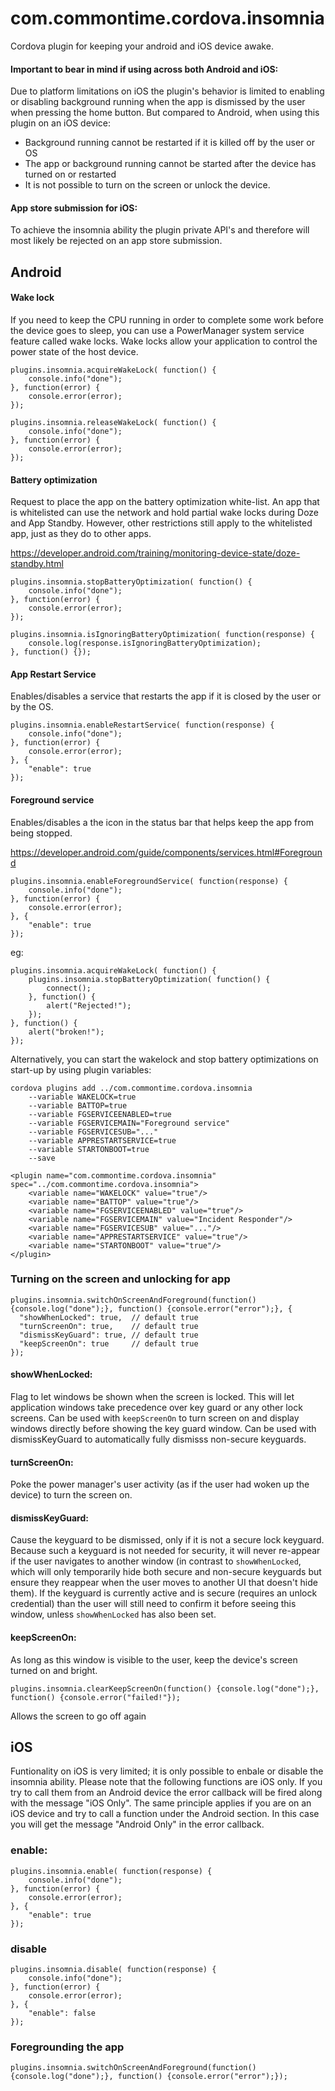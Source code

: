 # com.commontime.cordova.insomnia

Cordova plugin for keeping your android and iOS device awake.

#### Important to bear in mind if using across both Android and iOS:

Due to platform limitations on iOS the plugin's behavior is limited to enabling or disabling background running when the app is dismissed by the user when pressing the home button. But compared to Android, when using this plugin on an iOS device:

* Background running cannot be restarted if it is killed off by the user or OS
* The app or background running cannot be started after the device has turned on or restarted
* It is not possible to turn on the screen or unlock the device.

#### App store submission for iOS:

To achieve the insomnia ability the plugin private API's and therefore will most likely be rejected on an app store submission.

## Android

#### Wake lock

If you need to keep the CPU running in order to complete some work before the device goes to sleep, you can use a PowerManager system service feature called wake locks. Wake locks allow your application to control the power state of the host device.

```
plugins.insomnia.acquireWakeLock( function() {
    console.info("done");
}, function(error) {
    console.error(error);
});
```

```
plugins.insomnia.releaseWakeLock( function() {
    console.info("done");
}, function(error) {
    console.error(error);
});
```

#### Battery optimization

Request to place the app on the battery optimization white-list.  An app that is whitelisted can use the network and hold partial wake locks during Doze and App Standby. However, other restrictions still apply to the whitelisted app, just as they do to other apps.

https://developer.android.com/training/monitoring-device-state/doze-standby.html

```
plugins.insomnia.stopBatteryOptimization( function() {
    console.info("done");
}, function(error) {
    console.error(error);
});
```

```
plugins.insomnia.isIgnoringBatteryOptimization( function(response) {   
    console.log(response.isIgnoringBatteryOptimization);
}, function() {});

```

#### App Restart Service

Enables/disables a service that restarts the app if it is closed by the user or by the OS.

```
plugins.insomnia.enableRestartService( function(response) {   
    console.info("done");
}, function(error) {
    console.error(error);
}, {
    "enable": true
});

```

#### Foreground service

Enables/disables a the icon in the status bar that helps keep the app from being stopped.

https://developer.android.com/guide/components/services.html#Foreground

```
plugins.insomnia.enableForegroundService( function(response) {   
    console.info("done");
}, function(error) {
    console.error(error);
}, {
    "enable": true
});

```


eg:

```
plugins.insomnia.acquireWakeLock( function() {
    plugins.insomnia.stopBatteryOptimization( function() {
        connect();
    }, function() {
        alert("Rejected!");
    });       
}, function() {
    alert("broken!");
});

```

Alternatively, you can start the wakelock and stop battery optimizations on start-up by using plugin variables:


```
cordova plugins add ../com.commontime.cordova.insomnia 
    --variable WAKELOCK=true
    --variable BATTOP=true
    --variable FGSERVICEENABLED=true
    --variable FGSERVICEMAIN="Foreground service"
    --variable FGSERVICESUB="..."
    --variable APPRESTARTSERVICE=true
    --variable STARTONBOOT=true
    --save
```

```
<plugin name="com.commontime.cordova.insomnia" spec="../com.commontime.cordova.insomnia">
    <variable name="WAKELOCK" value="true"/>
    <variable name="BATTOP" value="true"/>
    <variable name="FGSERVICEENABLED" value="true"/>
    <variable name="FGSERVICEMAIN" value="Incident Responder"/>
    <variable name="FGSERVICESUB" value="..."/>
    <variable name="APPRESTARTSERVICE" value="true"/>
    <variable name="STARTONBOOT" value="true"/>
</plugin>
```

### Turning on the screen and unlocking for app

```
plugins.insomnia.switchOnScreenAndForeground(function() {console.log("done");}, function() {console.error("error");}, {
  "showWhenLocked": true,  // default true
  "turnScreenOn": true,    // default true
  "dismissKeyGuard": true, // default true
  "keepScreenOn": true     // default true
});
```

#### showWhenLocked:

Flag to let windows be shown when the screen is locked. This will let application windows take precedence over key guard or any other lock screens. Can be used with ```keepScreenOn``` to turn screen on and display windows directly before showing the key guard window. Can be used with dismissKeyGuard to automatically fully dismisss non-secure keyguards.

#### turnScreenOn:

Poke the power manager's user activity (as if the user had woken up the device) to turn the screen on.

#### dismissKeyGuard:

Cause the keyguard to be dismissed, only if it is not a secure lock keyguard. Because such a keyguard is not needed for security, it will never re-appear if the user navigates to another window (in contrast to ```showWhenLocked```, which will only temporarily hide both secure and non-secure keyguards but ensure they reappear when the user moves to another UI that doesn't hide them). If the keyguard is currently active and is secure (requires an unlock credential) than the user will still need to confirm it before seeing this window, unless ```showWhenLocked``` has also been set.

#### keepScreenOn:

As long as this window is visible to the user, keep the device's screen turned on and bright.

```
plugins.insomnia.clearKeepScreenOn(function() {console.log("done");}, function() {console.error("failed!"});
```

Allows the screen to go off again

## iOS

Funtionality on iOS is very limited; it is only possible to enbale or disable the insomnia ability. Please note that the following functions are iOS only. If you try to call them from an Android device the error callback will be fired along with the message "iOS Only". The same principle applies if you are on an iOS device and try to call a function under the Android section. In this case you will get the message "Android Only" in the error callback.

### enable:

```
plugins.insomnia.enable( function(response) {   
    console.info("done");
}, function(error) {
    console.error(error);
}, {
    "enable": true
});

```

### disable

```
plugins.insomnia.disable( function(response) {   
    console.info("done");
}, function(error) {
    console.error(error);
}, {
    "enable": false
});

```

### Foregrounding the app

```
plugins.insomnia.switchOnScreenAndForeground(function() {console.log("done");}, function() {console.error("error");});
```